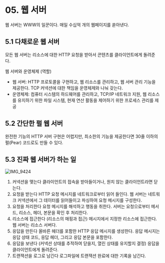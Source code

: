 # 05. 웹 서버

웹 서버는 WWW의 일꾼이다. 매일 수십억 개의 웹페이지를 쏟아낸다.

## 5.1 다채로운 웹 서버

모든 웹 서버는 리소스에 대한 HTTP 요청을 받아서 콘텐츠를 클라이언트에게 돌려준다.

웹 서버와 운영체제 (역할)

- 웹 서버: HTTP 프로토콜을 구현하고, 웹 리소스를 관리하고, 웹 서버 관리 기능을 제공한다. TCP 커넥션에 대한 책임을 운영체제와 나눠 갖는다.
- 운영체제: 컴퓨터 시스템의 하드웨어를 관리하고, TCP/IP 네트워크 지원, 웹 리소스를 유지하기 위한 파일 시스템, 현재 연산 활동을 제어하기 위한 프로세스 관리를 제공

## 5.2 간단한 펄 웹 서버

완전한 기능의 HTTP 서버 구현은 어렵지만, 최소한의 기능을 제공한다면 30줄 이하의 펄(Pear) 코드로도 만들 수 있다.

## 5.3 진짜 웹 서버가 하는 일

![IMG_9424](/Users/mina/Downloads/IMG_9424.jpg)

1. 커넥션을 맺는다
   클라이언트의 접속을 받아들이거나, 원치 않는 클라이언트라면 닫는다.
2. 요청을 받는다
   HTTP 요청 메시지를 네트워크로부터 읽어 들인다. 웹 서버는 네트워크 커넥션에서 그 데이터를 읽어들이고 파싱하여 요청 메시지를 구성한다. 
3. 요청을 처리한다
   요청 메시지를 해석하고 행동을 취한다. 서버는 요청으로부터 메서드, 리소스, 헤더, 본문을 확인 후 처리한다.
4. 리소스에 접근한다 (리소스의 매핑과 접근)
   메시지에서 지정한 리소스에 접근한다. 웹 서버는 리소스 서버다.
5. 응답을 만든다
   올바른 헤더를 포함한 HTTP 응답 메시지를 생성한다. 응답 메시지는 응답 상태 코드, 응답 헤더, 그리고 응답 본문을 포함한다.
6. 응답을 보낸다 (커넥션 상태를 추적하여 닫을지, 열린 상태를 유지할지 결정)
   응답을 클라이언트에게 돌려준다.
7. 트랜잭션을 로그로 남긴다
   로그파일에 트랜잭션 완료에 대한 기록을 남긴다.